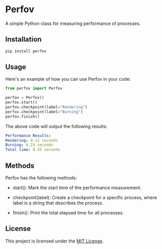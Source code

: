 # Perfov

A simple Python class for measuring performance of processes.

## Installation

```bash
pip install perfov
```

## Usage

Here's an example of how you can use Perfov in your code:

```python
from perfov import Perfov

perfov = Perfov()
perfov.start()
perfov.checkpoint(label="Rendering")
perfov.checkpoint(label="Burning")
perfov.finish()
```

The above code will output the following results:

```yaml
Performance Results:
Rendering: 0.12 seconds
Burning: 0.23 seconds
Total time: 0.35 seconds
```

## Methods

Perfov has the following methods:

- start(): Mark the start time of the performance measurement.

- checkpoint(label): Create a checkpoint for a specific process, where label is a string that describes the process.
- finish(): Print the total elapsed time for all processes.

## License

This project is licensed under the [MIT License](https://opensource.org/licenses/MIT).
